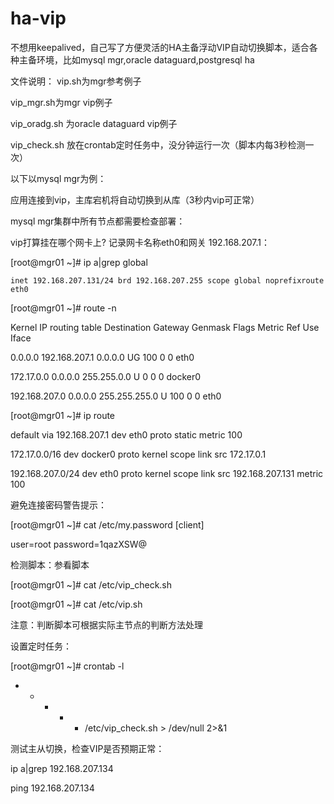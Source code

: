 # ha-vip
不想用keepalived，自己写了方便灵活的HA主备浮动VIP自动切换脚本，适合各种主备环境，比如mysql mgr,oracle dataguard,postgresql ha

文件说明：
vip.sh为mgr参考例子

vip_mgr.sh为mgr vip例子

vip_oradg.sh 为oracle dataguard vip例子

vip_check.sh 放在crontab定时任务中，没分钟运行一次（脚本内每3秒检测一次）



以下以mysql mgr为例：

应用连接到vip，主库宕机将自动切换到从库（3秒内vip可正常）

mysql mgr集群中所有节点都需要检查部署：

vip打算挂在哪个网卡上? 记录网卡名称eth0和网关 192.168.207.1：

[root@mgr01 ~]# ip a|grep global

    inet 192.168.207.131/24 brd 192.168.207.255 scope global noprefixroute eth0
    
[root@mgr01 ~]# route -n

Kernel IP routing table
Destination     Gateway         Genmask         Flags Metric Ref    Use Iface

0.0.0.0         192.168.207.1   0.0.0.0         UG    100    0        0 eth0

172.17.0.0      0.0.0.0         255.255.0.0     U     0      0        0 docker0

192.168.207.0   0.0.0.0         255.255.255.0   U     100    0        0 eth0


[root@mgr01 ~]# ip route

default via 192.168.207.1 dev eth0 proto static metric 100 

172.17.0.0/16 dev docker0 proto kernel scope link src 172.17.0.1 

192.168.207.0/24 dev eth0 proto kernel scope link src 192.168.207.131 metric 100



避免连接密码警告提示：

[root@mgr01 ~]# cat /etc/my.password 
[client]

user=root
password=1qazXSW@


检测脚本：参看脚本

[root@mgr01 ~]# cat /etc/vip_check.sh 

[root@mgr01 ~]# cat /etc/vip.sh

注意：判断脚本可根据实际主节点的判断方法处理

设置定时任务：

[root@mgr01 ~]# crontab -l

* * * * * /etc/vip_check.sh > /dev/null 2>&1


测试主从切换，检查VIP是否预期正常：

ip a|grep 192.168.207.134

ping 192.168.207.134

